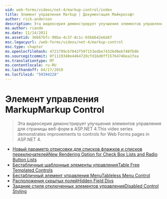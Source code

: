 ```yaml
---
uid: web-forms/videos/net-4/markup-control/index
title: Элемент управления Markup | Документация Майкрософт
author: rick-anderson
description: Эта видеосерия демонстрирует улучшения элементов управления для страницы веб-форм в ASP.NET 4.
ms.author: riande
ms.date: 11/14/2011
ms.assetid: 36667bfc-90ba-4c37-8c1c-65b6642e6d47
msc.legacyurl: /web-forms/videos/net-4/markup-control
msc.type: chapter
ms.openlocfilehash: 4721799cb7042f597153edbe74326d0eb748fb9b
ms.sourcegitcommit: 0f1119340e4464720cfd16d0ff15764746ea1fea
ms.translationtype: MT
ms.contentlocale: ru-RU
ms.lasthandoff: 04/17/2019
ms.locfileid: "59394228"
---
```

# <a name="markup-control"></a><span data-ttu-id="e563f-103">Элемент управления Markup</span><span class="sxs-lookup"><span data-stu-id="e563f-103">Markup Control</span></span>

> <span data-ttu-id="e563f-104">Эта видеосерия демонстрирует улучшения элементов управления для страницы веб-форм в ASP.NET 4.</span><span class="sxs-lookup"><span data-stu-id="e563f-104">This video series demonstrates improvements to controls for Web Forms pages in ASP.NET 4.</span></span>


- [<span data-ttu-id="e563f-105">Новый параметр отрисовки для списков флажков и списков переключателей</span><span class="sxs-lookup"><span data-stu-id="e563f-105">New Rendering Option for Check Box Lists and Radio Button Lists</span></span>](aspnet-4-quick-hit-new-rendering-option-for-check-box-lists-and-radio-button-lists.md)
- [<span data-ttu-id="e563f-106">Бестабличные шаблонные элементы управления</span><span class="sxs-lookup"><span data-stu-id="e563f-106">Table Free Templated Controls</span></span>](aspnet-4-quick-hit-table-free-templated-controls.md)
- [<span data-ttu-id="e563f-107">Бестабличный элемент управления Menu</span><span class="sxs-lookup"><span data-stu-id="e563f-107">Tableless Menu Control</span></span>](aspnet-4-quick-hit-tableless-menu-control.md)
- [<span data-ttu-id="e563f-108">Расположения скрытых полей</span><span class="sxs-lookup"><span data-stu-id="e563f-108">Hidden Field Divs</span></span>](aspnet-4-quick-hit-hidden-field-divs.md)
- [<span data-ttu-id="e563f-109">Задание стиля отключенных элементов управления</span><span class="sxs-lookup"><span data-stu-id="e563f-109">Disabled Control Styling</span></span>](aspnet-4-quick-hit-disabled-control-styling.md)
